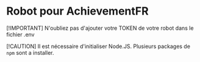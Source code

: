 # Robot pour AchievementFR

[!IMPORTANT]
N'oubliez pas d'ajouter votre TOKEN de votre robot dans le fichier .env

[!CAUTION]
Il est nécessaire d'initialiser Node.JS. Plusieurs packages de `npm` sont a installer.
